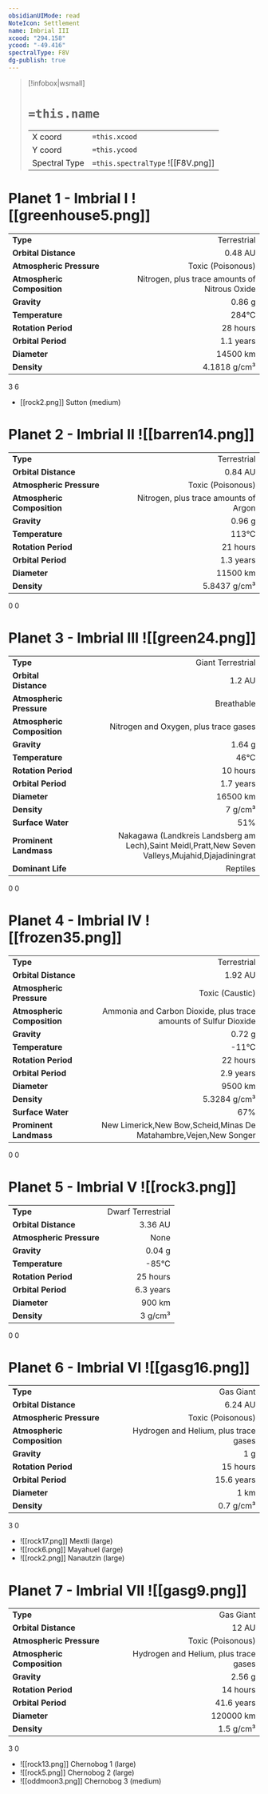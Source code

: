 ```yaml
---
obsidianUIMode: read
NoteIcon: Settlement
name: Imbrial III
xcood: "294.158"
ycood: "-49.416"
spectralType: F8V
dg-publish: true
---
```

> [!infobox|wsmall]
> # `=this.name`
> | | |
> | - | - |
> | X coord | `=this.xcood` |
> | Y coord| `=this.ycood` |
> | Spectral Type | `=this.spectralType` ![[F8V.png]] |

# Planet 1 - Imbrial I ![[greenhouse5.png]]
|                             |                           |
| --------------------------- | -------------------------:|
| **Type**                    |             Terrestrial |
| **Orbital Distance**        |   0.48 AU |
| **Atmospheric Pressure**    |       Toxic (Poisonous) |
| **Atmospheric Composition** |      Nitrogen, plus trace amounts of Nitrous Oxide |
| **Gravity**                 |        0.86 g |
| **Temperature**             |    284°C |
| **Rotation Period**         |  28 hours |
| **Orbital Period** | 1.1 years |
| **Diameter**                |      14500 km | 
| **Density**                 |    4.1818 g/cm³ |



3
6

- [[rock2.png]] Sutton (medium)

# Planet 2 - Imbrial II ![[barren14.png]]
|                             |                           |
| --------------------------- | -------------------------:|
| **Type**                    |             Terrestrial |
| **Orbital Distance**        |   0.84 AU |
| **Atmospheric Pressure**    |       Toxic (Poisonous) |
| **Atmospheric Composition** |      Nitrogen, plus trace amounts of Argon |
| **Gravity**                 |        0.96 g |
| **Temperature**             |    113°C |
| **Rotation Period**         |  21 hours |
| **Orbital Period** | 1.3 years |
| **Diameter**                |      11500 km | 
| **Density**                 |    5.8437 g/cm³ |



0
0



# Planet 3 - Imbrial III ![[green24.png]]
|                             |                           |
| --------------------------- | -------------------------:|
| **Type**                    |             Giant Terrestrial |
| **Orbital Distance**        |   1.2 AU |
| **Atmospheric Pressure**    |       Breathable |
| **Atmospheric Composition** |      Nitrogen and Oxygen, plus trace gases |
| **Gravity**                 |        1.64 g |
| **Temperature**             |    46°C |
| **Rotation Period**         |  10 hours |
| **Orbital Period** | 1.7 years |
| **Diameter**                |      16500 km | 
| **Density**                 |    7 g/cm³ |
| **Surface Water**           |           51% | 
| **Prominent Landmass**      |         Nakagawa (Landkreis Landsberg am Lech),Saint Meidl,Pratt,New Seven Valleys,Mujahid,Djajadiningrat | 
| **Dominant Life**           |         Reptiles |



0
0



# Planet 4 - Imbrial IV ![[frozen35.png]]
|                             |                           |
| --------------------------- | -------------------------:|
| **Type**                    |             Terrestrial |
| **Orbital Distance**        |   1.92 AU |
| **Atmospheric Pressure**    |       Toxic (Caustic) |
| **Atmospheric Composition** |      Ammonia and Carbon Dioxide, plus trace amounts of Sulfur Dioxide |
| **Gravity**                 |        0.72 g |
| **Temperature**             |    -11°C |
| **Rotation Period**         |  22 hours |
| **Orbital Period** | 2.9 years |
| **Diameter**                |      9500 km | 
| **Density**                 |    5.3284 g/cm³ |
| **Surface Water**           |           67% | 
| **Prominent Landmass**      |         New Limerick,New Bow,Scheid,Minas De Matahambre,Vejen,New Songer | 



0
0



# Planet 5 - Imbrial V ![[rock3.png]]
|                             |                           |
| --------------------------- | -------------------------:|
| **Type**                    |             Dwarf Terrestrial |
| **Orbital Distance**        |   3.36 AU |
| **Atmospheric Pressure**    |       None |
| **Gravity**                 |        0.04 g |
| **Temperature**             |    -85°C |
| **Rotation Period**         |  25 hours |
| **Orbital Period** | 6.3 years |
| **Diameter**                |      900 km | 
| **Density**                 |    3 g/cm³ |



0
0



# Planet 6 - Imbrial VI ![[gasg16.png]]
|                             |                           |
| --------------------------- | -------------------------:|
| **Type**                    |             Gas Giant |
| **Orbital Distance**        |   6.24 AU |
| **Atmospheric Pressure**    |       Toxic (Poisonous) |
| **Atmospheric Composition** |      Hydrogen and Helium, plus trace gases |
| **Gravity**                 |        1 g |
| **Rotation Period**         |  15 hours |
| **Orbital Period** | 15.6 years |
| **Diameter**                |      1 km | 
| **Density**                 |    0.7 g/cm³ |



3
0

- ![[rock17.png]] Mextli (large)
- ![[rock6.png]] Mayahuel (large)
- ![[rock2.png]] Nanautzin (large)


# Planet 7 - Imbrial VII ![[gasg9.png]]
|                             |                           |
| --------------------------- | -------------------------:|
| **Type**                    |             Gas Giant |
| **Orbital Distance**        |   12 AU |
| **Atmospheric Pressure**    |       Toxic (Poisonous) |
| **Atmospheric Composition** |      Hydrogen and Helium, plus trace gases |
| **Gravity**                 |        2.56 g |
| **Rotation Period**         |  14 hours |
| **Orbital Period** | 41.6 years |
| **Diameter**                |      120000 km | 
| **Density**                 |    1.5 g/cm³ |



3
0

- ![[rock13.png]] Chernobog 1 (large)
- ![[rock5.png]] Chernobog 2 (large)
- ![[oddmoon3.png]] Chernobog 3 (medium)



